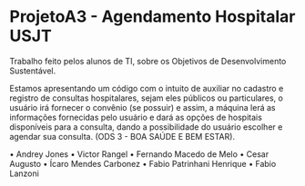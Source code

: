 # ProjetoA3 - Agendamento Hospitalar USJT
Trabalho feito pelos alunos de TI, sobre os Objetivos de Desenvolvimento Sustentável.

Estamos apresentando um código com o intuito de auxiliar no cadastro e registro de consultas hospitalares, sejam eles públicos ou particulares, o usuário irá fornecer o convênio (se possuir) e assim, a máquina lerá as informações fornecidas pelo usuário e dará as opções de hospitais disponíveis para a consulta, dando a possibilidade do usuário escolher e agendar sua consulta.
(ODS 3 - BOA SAÚDE E BEM ESTAR).

•	Andrey Jones
•	Victor Rangel 
•	Fernando Macedo de Melo
•	Cesar Augusto
•	Ícaro Mendes Carbonez
•	Fabio Patrinhani Henrique
•	Fabio Lanzoni
